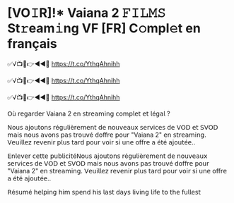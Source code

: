 # [VO𝙸R]!* Vaiana 2 𝙵𝙸𝙻𝙼𝚂 St𝚛eam𝚒ng VF [FR] C𝚘mpl𝚎t en français

✅√📺📱👉◄◄🔴 https://t.co/YthqAhnihh

✅√📺📱👉◄◄🔴 https://t.co/YthqAhnihh

✅√📺📱👉◄◄🔴 https://t.co/YthqAhnihh


𝖮ù 𝗋𝖾𝗀𝖺𝗋𝖽𝖾𝗋 Vaiana 2 𝖾𝗇 𝗌𝗍𝗋𝖾𝖺𝗆𝗂𝗇𝗀 𝖼𝗈𝗆𝗉𝗅𝖾𝗍 𝖾𝗍 𝗅é𝗀𝖺𝗅 ?  

𝖭𝗈𝗎𝗌 𝖺𝗃𝗈𝗎𝗍𝗈𝗇𝗌 𝗋é𝗀𝗎𝗅𝗂è𝗋𝖾𝗆𝖾𝗇𝗍 𝖽𝖾 𝗇𝗈𝗎𝗏𝖾𝖺𝗎𝗑 𝗌𝖾𝗋𝗏𝗂𝖼𝖾𝗌 𝖽𝖾 𝖵𝖮𝖣 𝖾𝗍 𝖲𝖵𝖮𝖣 𝗆𝖺𝗂𝗌 𝗇𝗈𝗎𝗌 𝖺𝗏𝗈𝗇𝗌 𝗉𝖺𝗌 𝗍𝗋𝗈𝗎𝗏é 𝖽𝗈𝖿𝖿𝗋𝖾 𝗉𝗈𝗎𝗋 "Vaiana 2" 𝖾𝗇 𝗌𝗍𝗋𝖾𝖺𝗆𝗂𝗇𝗀. 𝖵𝖾𝗎𝗂𝗅𝗅𝖾𝗓 𝗋𝖾𝗏𝖾𝗇𝗂𝗋 𝗉𝗅𝗎𝗌 𝗍𝖺𝗋𝖽 𝗉𝗈𝗎𝗋 𝗏𝗈𝗂𝗋 𝗌𝗂 𝗎𝗇𝖾 𝗈𝖿𝖿𝗋𝖾 𝖺 é𝗍é 𝖺𝗃𝗈𝗎𝗍é𝖾..  

𝖤𝗇𝗅𝖾𝗏𝖾𝗋 𝖼𝖾𝗍𝗍𝖾 𝗉𝗎𝖻𝗅𝗂𝖼𝗂𝗍é𝖭𝗈𝗎𝗌 𝖺𝗃𝗈𝗎𝗍𝗈𝗇𝗌 𝗋é𝗀𝗎𝗅𝗂è𝗋𝖾𝗆𝖾𝗇𝗍 𝖽𝖾 𝗇𝗈𝗎𝗏𝖾𝖺𝗎𝗑 𝗌𝖾𝗋𝗏𝗂𝖼𝖾𝗌 𝖽𝖾 𝖵𝖮𝖣 𝖾𝗍 𝖲𝖵𝖮𝖣 𝗆𝖺𝗂𝗌 𝗇𝗈𝗎𝗌 𝖺𝗏𝗈𝗇𝗌 𝗉𝖺𝗌 𝗍𝗋𝗈𝗎𝗏é 𝖽𝗈𝖿𝖿𝗋𝖾 𝗉𝗈𝗎𝗋 "Vaiana 2" 𝖾𝗇 𝗌𝗍𝗋𝖾𝖺𝗆𝗂𝗇𝗀. 𝖵𝖾𝗎𝗂𝗅𝗅𝖾𝗓 𝗋𝖾𝗏𝖾𝗇𝗂𝗋 𝗉𝗅𝗎𝗌 𝗍𝖺𝗋𝖽 𝗉𝗈𝗎𝗋 𝗏𝗈𝗂𝗋 𝗌𝗂 𝗎𝗇𝖾 𝗈𝖿𝖿𝗋𝖾 𝖺 é𝗍é 𝖺𝗃𝗈𝗎𝗍é𝖾..  

𝖱é𝗌𝗎𝗆é 𝗁𝖾𝗅𝗉𝗂𝗇𝗀 𝗁𝗂𝗆 𝗌𝗉𝖾𝗇𝖽 𝗁𝗂𝗌 𝗅𝖺𝗌𝗍 𝖽𝖺𝗒𝗌 𝗅𝗂𝗏𝗂𝗇𝗀 𝗅𝗂𝖿𝖾 𝗍𝗈 𝗍𝗁𝖾 𝖿𝗎𝗅𝗅𝖾𝗌𝗍
